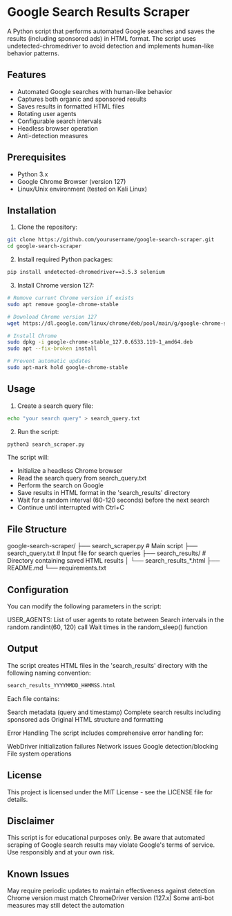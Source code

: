 # Google Search Results Scraper

A Python script that performs automated Google searches and saves the results (including sponsored ads) in HTML format. The script uses undetected-chromedriver to avoid detection and implements human-like behavior patterns.

## Features

- Automated Google searches with human-like behavior
- Captures both organic and sponsored results
- Saves results in formatted HTML files
- Rotating user agents
- Configurable search intervals
- Headless browser operation
- Anti-detection measures

## Prerequisites

- Python 3.x
- Google Chrome Browser (version 127)
- Linux/Unix environment (tested on Kali Linux)

## Installation

1. Clone the repository:
```bash
git clone https://github.com/yourusername/google-search-scraper.git
cd google-search-scraper
```

2. Install required Python packages:
```bash
pip install undetected-chromedriver==3.5.3 selenium
```

3. Install Chrome version 127:
```bash
# Remove current Chrome version if exists
sudo apt remove google-chrome-stable

# Download Chrome version 127
wget https://dl.google.com/linux/chrome/deb/pool/main/g/google-chrome-stable/google-chrome-stable_127.0.6533.119-1_amd64.deb

# Install Chrome
sudo dpkg -i google-chrome-stable_127.0.6533.119-1_amd64.deb
sudo apt --fix-broken install

# Prevent automatic updates
sudo apt-mark hold google-chrome-stable
```

## Usage
1. Create a search query file:
```bash
echo "your search query" > search_query.txt
```

2. Run the script:
```bash
python3 search_scraper.py
```
The script will:
- Initialize a headless Chrome browser
- Read the search query from search_query.txt
- Perform the search on Google
- Save results in HTML format in the 'search_results' directory
- Wait for a random interval (60-120 seconds) before the next search
- Continue until interrupted with Ctrl+C

## File Structure
google-search-scraper/
├── search_scraper.py      # Main script
├── search_query.txt       # Input file for search queries
├── search_results/        # Directory containing saved HTML results
│   └── search_results_*.html
├── README.md
└── requirements.txt


## Configuration
You can modify the following parameters in the script:

USER_AGENTS: List of user agents to rotate between
Search intervals in the random.randint(60, 120) call
Wait times in the random_sleep() function

## Output
The script creates HTML files in the 'search_results' directory with the following naming convention:
```bash
search_results_YYYYMMDD_HHMMSS.html
```
Each file contains:

Search metadata (query and timestamp)
Complete search results including sponsored ads
Original HTML structure and formatting

Error Handling
The script includes comprehensive error handling for:

WebDriver initialization failures
Network issues
Google detection/blocking
File system operations

## License
This project is licensed under the MIT License - see the LICENSE file for details.

## Disclaimer
This script is for educational purposes only. Be aware that automated scraping of Google search results may violate Google's terms of service. Use responsibly and at your own risk.

## Known Issues
May require periodic updates to maintain effectiveness against detection
Chrome version must match ChromeDriver version (127.x)
Some anti-bot measures may still detect the automation
